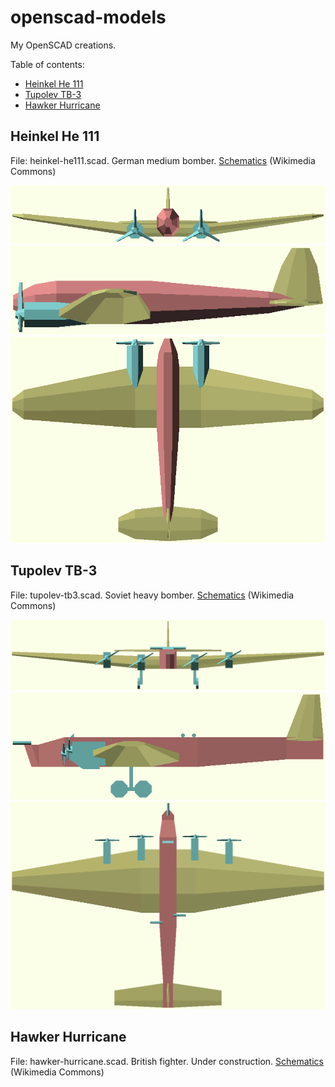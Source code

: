 # openscad-models
My OpenSCAD creations.

Table of contents:
* [Heinkel He 111](#heinkel-he-111)
* [Tupolev TB-3](#tupolev-tb-3)
* [Hawker Hurricane](#hawker-hurricane)

## Heinkel He 111
File: heinkel-he111.scad. German medium bomber. [Schematics](https://commons.wikimedia.org/wiki/File:Heinkel_He_111_H-1_3-view_line_drawing.svg) (Wikimedia Commons)

![front view](heinkel-he111-front.png)
![left view](heinkel-he111-left.png)
![top view](heinkel-he111-top.png)

## Tupolev TB-3
File: tupolev-tb3.scad. Soviet heavy bomber. [Schematics](https://commons.wikimedia.org/wiki/File:Tupoljev_TB-3.svg) (Wikimedia Commons)

![front view](tupolev-tb3-front.png)
![left view](tupolev-tb3-left.png)
![top view](tupolev-tb3-top.png)

## Hawker Hurricane
File: hawker-hurricane.scad. British fighter. Under construction. [Schematics](https://commons.wikimedia.org/wiki/File:Hawker_Hurricane_3-view.svg) (Wikimedia Commons)
